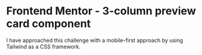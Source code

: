 # Frontend Mentor - 3-column preview card component

I have approached this challenge with a mobile-first approach by using Tailwind as a CSS framework.
